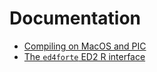 # Documentation

- [Compiling on MacOS and PIC](01-compilation.md)
- [The `ed4forte` ED2 R interface](02-ed2-r-interface.md)
